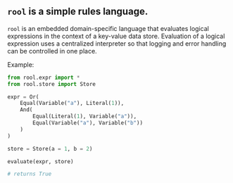 ## `rool` is a simple rules language.

`rool` is an embedded domain-specific language that evaluates logical expressions in the context of a key-value data store. Evaluation of a logical expression uses a centralized interpreter so that logging and error handling can be controlled in one place.

Example:

```python
from rool.expr import *
from rool.store import Store

expr = Or(
    Equal(Variable("a"), Literal(1)),
    And(
        Equal(Literal(1), Variable("a")),
        Equal(Variable("a"), Variable("b"))
    )
)

store = Store(a = 1, b = 2)

evaluate(expr, store)

# returns True
```
